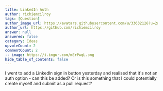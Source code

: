 ```yaml
---
title: LinkedIn Auth
author: richiemcilroy
tags: [Question]
author_image_url: https://avatars.githubusercontent.com/u/33632126?u=2aef8e3b9487aa6b1cca92ddef7513a4dca67ad7&v=4
author_url: https://github.com/richiemcilroy
answer: null
answered: false
category: Ideas
upvoteCount: 2
commentCount: 2
-- image: https://i.imgur.com/mErPwqL.png
hide_table_of_contents: false
---
```


I went to add a LinkedIn sign in button yesterday and realised that it's not an auth option - can this be added? Or is this something that I could potentially create myself and submit as a pull request?
